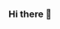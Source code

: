 ### Hi there 👋

<!--
**gustavo867/gustavo867** is a ✨ _special_ ✨ repository because its `README.md` (this file) appears on your GitHub profile.

<img align='right' src="https://github-readme-stats.vercel.app/api?username=gustavo867&show_icons=true&title_color=783c00&text_color=af552e&icon_color=783c00&bg_color=f8efd4&cache_seconds=2300">

### I'm a React Native Developer, I love the most recent technologies and learn new stuffs.

<img src="https://img.shields.io/static/v1?label=Overview&message=gustavo867&color=f8efd4&style=for-the-badge&logo=GitHub">

<p>

Studying React Native in home <br/>

I'm a React Native developer 

</p>
<hr>
